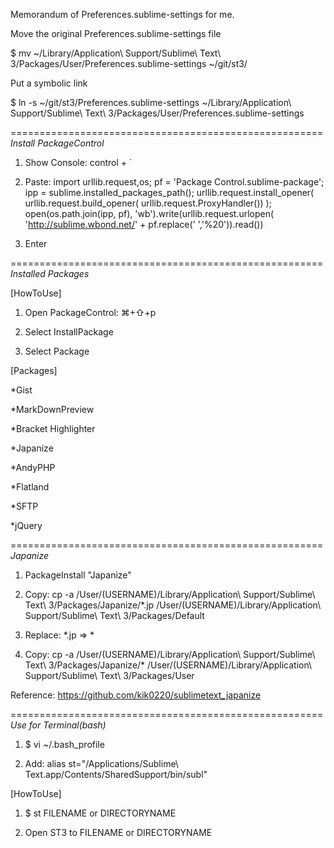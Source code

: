 Memorandum of Preferences.sublime-settings for me.

Move the original Preferences.sublime-settings file

$ mv ~/Library/Application\ Support/Sublime\ Text\ 3/Packages/User/Preferences.sublime-settings ~/git/st3/

Put a symbolic link

$ ln -s ~/git/st3/Preferences.sublime-settings ~/Library/Application\ Support/Sublime\ Text\ 3/Packages/User/Preferences.sublime-settings

======================================================
*Install PackageControl*

1. Show Console: control + `

2. Paste: import urllib.request,os; pf = 'Package Control.sublime-package'; ipp = sublime.installed_packages_path(); urllib.request.install_opener( urllib.request.build_opener( urllib.request.ProxyHandler()) ); open(os.path.join(ipp, pf), 'wb').write(urllib.request.urlopen( 'http://sublime.wbond.net/' + pf.replace(' ','%20')).read())

3. Enter

======================================================
*Installed Packages*

[HowToUse]

1. Open PackageControl: ⌘+⇧+p

2. Select InstallPackage

3. Select Package

[Packages]

*Gist

*MarkDownPreview

*Bracket Highlighter

*Japanize

*AndyPHP

*Flatland

*SFTP

*jQuery

======================================================
*Japanize*

1. PackageInstall "Japanize"

2. Copy: cp -a /User/(USERNAME)/Library/Application\ Support/Sublime\ Text\ 3/Packages/Japanize/*.jp /User/(USERNAME)/Library/Application\ Support/Sublime\ Text\ 3/Packages/Default

3. Replace: *.jp => *

4. Copy: cp -a /User/(USERNAME)/Library/Application\ Support/Sublime\ Text\ 3/Packages/Japanize/* /User/(USERNAME)/Library/Application\ Support/Sublime\ Text\ 3/Packages/User

Reference: https://github.com/kik0220/sublimetext_japanize

======================================================
*Use for Terminal(bash)*

1. $ vi ~/.bash_profile

2. Add: alias st="/Applications/Sublime\ Text.app/Contents/SharedSupport/bin/subl"

[HowToUse]

1. $ st FILENAME or DIRECTORYNAME

2. Open ST3 to FILENAME or DIRECTORYNAME